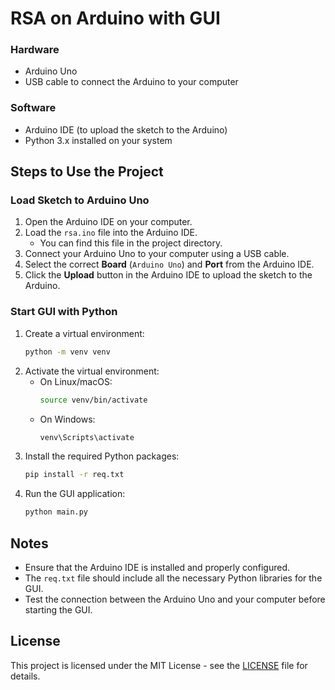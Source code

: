 # RSA on Arduino with GUI

### Hardware
- Arduino Uno
- USB cable to connect the Arduino to your computer

### Software
- Arduino IDE (to upload the sketch to the Arduino)
- Python 3.x installed on your system

## Steps to Use the Project

### Load Sketch to Arduino Uno
1. Open the Arduino IDE on your computer.
2. Load the `rsa.ino` file into the Arduino IDE.
   - You can find this file in the project directory.
3. Connect your Arduino Uno to your computer using a USB cable.
4. Select the correct **Board** (`Arduino Uno`) and **Port** from the Arduino IDE.
5. Click the **Upload** button in the Arduino IDE to upload the sketch to the Arduino.

### Start GUI with Python
1. Create a virtual environment:
   ```sh
   python -m venv venv
   ```
2. Activate the virtual environment:
   - On Linux/macOS:
     ```sh
     source venv/bin/activate
     ```
   - On Windows:
     ```sh
     venv\Scripts\activate
     ```
3. Install the required Python packages:
   ```sh
   pip install -r req.txt
   ```
4. Run the GUI application:
   ```sh
   python main.py
   ```

## Notes
- Ensure that the Arduino IDE is installed and properly configured.
- The `req.txt` file should include all the necessary Python libraries for the GUI.
- Test the connection between the Arduino Uno and your computer before starting the GUI.

## License

This project is licensed under the MIT License - see the [LICENSE](LICENSE) file for details.

